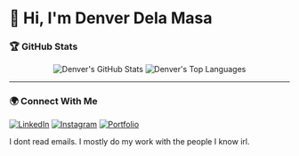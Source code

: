 # 👋 Hi, I'm Denver Dela Masa

### 🏆 GitHub Stats

<p align="center">
  <img src="https://github-readme-stats.vercel.app/api?username=denverdelamasa&show_icons=true&theme=radical" alt="Denver's GitHub Stats" />
  <img src="https://github-readme-stats.vercel.app/api/top-langs/?username=denverdelamasa&layout=compact&theme=radical" alt="Denver's Top Languages"/>
</p>

---

### 🌍 Connect With Me

[![LinkedIn](https://img.shields.io/badge/linkedin-%230077B5.svg?&style=for-the-badge&logo=linkedin&logoColor=white)](https://www.linkedin.com/in/denverdelamasa/)
[![Instagram](https://img.shields.io/badge/instagram-%23E4405F.svg?&style=for-the-badge&logo=instagram&logoColor=white)](https://www.instagram.com/wanedanvers/)
[![Portfolio](https://img.shields.io/badge/website-000000?style=for-the-badge&logo=About.me&logoColor=white)](https://denverdelamasa.vercel.app)

I dont read emails. I mostly do my work with the people I know irl.
